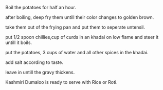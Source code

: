 Boil the potatoes for half an hour.

after boiling, deep fry them untill their color changes to golden brown.

take them out of the frying pan and put them to seperate untensil.

put 1/2 spoon chillies,cup of curds in an khadai on low flame and steer it untill it boils.

put the potatoes, 3 cups of water and all other spices in the khadai.

add salt according to taste.

leave in untill the gravy thickens.


Kashmiri Dumaloo is ready to serve with Rice or Roti.


